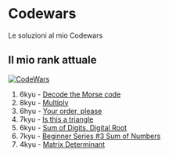 # Codewars
Le soluzioni al mio Codewars

## Il mio rank attuale
[![CodeWars](https://www.codewars.com/users/Ficcadenti/badges/large)](https://www.codewars.com/users/Ficcadenti) 

1. 6kyu - [Decode the Morse code](https://github.com/Ficcadenti/Codewars/blob/master/Decode%20the%20Morse%20code/src/it/raffo/codewars/MorseCodeDecoder.java)
2. 8kyu - [Multiply](https://github.com/Ficcadenti/Codewars/blob/master/Multiply/src/it/raffo/codewars/Multiply.java)
3. 6hyu - [Your order, please](https://github.com/Ficcadenti/Codewars/blob/master/Your%20order%2C%20please/src/it/raffo/codewars/YourOrderPlease.java)
4. 7kyu - [Is this a triangle](https://github.com/Ficcadenti/Codewars/blob/master/Is%20this%20a%20triangle/src/it/raffo/codewars/TriangleTester.java)
5. 6kyu - [Sum of Digits, Digital Root](https://github.com/Ficcadenti/Codewars/blob/master/Sum%20of%20Digits%2C%20Digital%20Root/src/it/raffo/codewars/DRoot.java)
6. 7kyu - [Beginner Series #3 Sum of Numbers](https://github.com/Ficcadenti/Codewars/blob/master/Beginner%20Series%20%233%20Sum%20of%20Numbers/src/it/raffo/codewars/Sum.java)
7. 4kyu - [Matrix Determinant]()